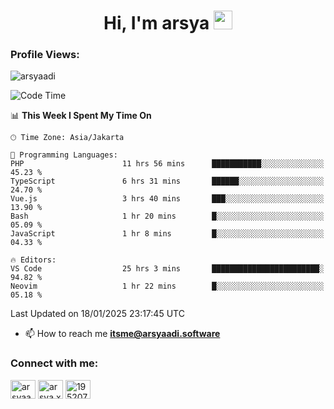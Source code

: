 <h1 align="center">Hi, I'm arsya 
  <img src="https://media.giphy.com/media/hvRJCLFzcasrR4ia7z/giphy.gif" width="30px"/>
</h1>

<p align="left"> <h3>Profile Views:</h3> <img src="https://komarev.com/ghpvc/?username=arsyaadi&label=Profile%20views&color=0e75b6&style=flat" alt="arsyaadi" /> </p>

<!--START_SECTION:waka-->
![Code Time](http://img.shields.io/badge/Code%20Time-3%2C620%20hrs%2043%20mins-blue)

📊 **This Week I Spent My Time On** 

```text
🕑︎ Time Zone: Asia/Jakarta

💬 Programming Languages: 
PHP                      11 hrs 56 mins      ███████████░░░░░░░░░░░░░░   45.23 % 
TypeScript               6 hrs 31 mins       ██████░░░░░░░░░░░░░░░░░░░   24.70 % 
Vue.js                   3 hrs 40 mins       ███░░░░░░░░░░░░░░░░░░░░░░   13.90 % 
Bash                     1 hr 20 mins        █░░░░░░░░░░░░░░░░░░░░░░░░   05.09 % 
JavaScript               1 hr 8 mins         █░░░░░░░░░░░░░░░░░░░░░░░░   04.33 % 

🔥 Editors: 
VS Code                  25 hrs 3 mins       ████████████████████████░   94.82 % 
Neovim                   1 hr 22 mins        █░░░░░░░░░░░░░░░░░░░░░░░░   05.18 % 
```


 Last Updated on 18/01/2025 23:17:45 UTC
<!--END_SECTION:waka-->

- 📫 How to reach me **itsme@arsyaadi.software**


<h3 align="left">Connect with me:</h3>
<p align="left">
<a href="https://linkedin.com/in/arsyaadi" target="blank"><img align="center" src="https://raw.githubusercontent.com/rahuldkjain/github-profile-readme-generator/master/src/images/icons/Social/linked-in-alt.svg" alt="arsyaadi" height="30" width="40" /></a>
<a href="https://fb.com/arsya.xkz" target="blank"><img align="center" src="https://raw.githubusercontent.com/rahuldkjain/github-profile-readme-generator/master/src/images/icons/Social/facebook.svg" alt="arsya.xkz" height="30" width="40" /></a>
<a href="https://stackoverflow.com/users/19520749" target="blank"><img align="center" src="https://raw.githubusercontent.com/rahuldkjain/github-profile-readme-generator/master/src/images/icons/Social/stack-overflow.svg" alt="19520749" height="30" width="40" /></a>
</p>
